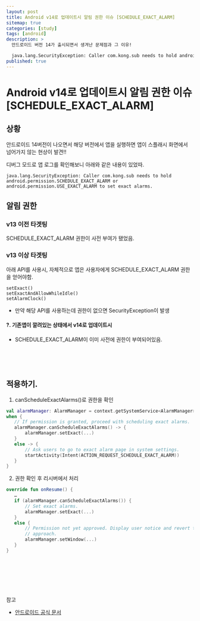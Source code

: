 ```yaml
---
layout: post
title: Android v14로 업데이트시 알림 권한 이슈 [SCHEDULE_EXACT_ALARM]
sitemap: true
categories: [study]
tags: [android]
description: >
  안드로이드 버전 14가 출시되면서 생겨난 문제점과 그 이유!

  java.lang.SecurityException: Caller com.kong.sub needs to hold android.permission.SCHEDULE_EXACT_ALARM or android.permission.USE_EXACT_ALARM to set exact alarms.
published: true
---
```


# Android v14로 업데이트시 알림 권한 이슈 [SCHEDULE_EXACT_ALARM]

## 상황
안드로이드 14버전이 나오면서 해당 버전에서 앱을 실행하면 앱이 스플래시 화면에서 넘어가지 않는 현상이 발견!!

디버그 모드로 앱 로그를 확인해보니 아래와 같은 내용이 있었따.
~~~
java.lang.SecurityException: Caller com.kong.sub needs to hold android.permission.SCHEDULE_EXACT_ALARM or android.permission.USE_EXACT_ALARM to set exact alarms.
~~~ 

## 알림 권한
### v13 이전 타겟팅 
SCHEDULE_EXACT_ALARM 권한이 사전 부여가 됐었음.

### v13 이상 타겟팅 
아래 API를 사용시, 자체적으로 앱은 사용자에게 SCHEDULE_EXACT_ALARM 권한을 얻어야함.
~~~
setExact()
setExactAndAllowWhileIdle()
setAlarmClock()
~~~

* 만약 해당 API를 사용하는데 권한이 없으면 SecurityException이 발생

#### ?. 기존앱이 깔려있는 상태에서 v14로 업데이트시
- SCHEDULE_EXACT_ALARM이 이미 사전에 권한이 부여되어있음.  


<br>
<br>
<br>


## 적용하기.

1. canScheduleExactAlarms()로 권한을 확인
~~~kotlin
val alarmManager: AlarmManager = context.getSystemService<AlarmManager>()!!
when {
   // If permission is granted, proceed with scheduling exact alarms.
   alarmManager.canScheduleExactAlarms() -> {
       alarmManager.setExact(...)
   }
   else -> {
       // Ask users to go to exact alarm page in system settings.
       startActivity(Intent(ACTION_REQUEST_SCHEDULE_EXACT_ALARM))
   }
}
~~~

2. 권한 확인 후 리시버에서 처리
~~~kotlin
override fun onResume() {
   …  
   if (alarmManager.canScheduleExactAlarms()) {
       // Set exact alarms.
       alarmManager.setExact(...)
   }
   else {
       // Permission not yet approved. Display user notice and revert to a fallback  
       // approach.
       alarmManager.setWindow(...)
   }
}
~~~


<br>
<br>
<br>
<br>
<br>

참고
- [안드로이드 공식 문서](https://developer.android.com/about/versions/14/changes/schedule-exact-alarms?hl=ko)